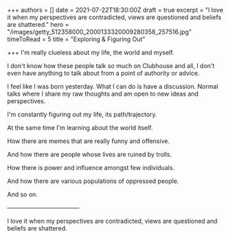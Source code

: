 +++
authors = []
date = 2021-07-22T18:30:00Z
draft = true
excerpt = "I love it when my perspectives are contradicted, views are questioned and beliefs are shattered."
hero = "/images/getty_512358000_2000133320009280358_257516.jpg"
timeToRead = 5
title = "Exploring & Figuring Out"

+++
I'm really clueless about my life, the world and myself. 

I don't know how these people talk so much on Clubhouse and all, I don't even have anything to talk about from a point of authority or advice. 

I feel like I was born yesterday. What I can do is have a discussion. Normal talks where I share my raw thoughts and am open to new ideas and perspectives. 

I'm constantly figuring out my life, its path/trajectory. 

At the same time I'm learning about the world itself. 

How there are memes that are really funny and offensive. 

And how there are people whose lives are ruined by trolls. 

How there is power and influence amongst few individuals. 

And how there are various populations of oppressed people. 

And so on. 

————————————

I love it when my perspectives are contradicted, views are questioned and beliefs are shattered.